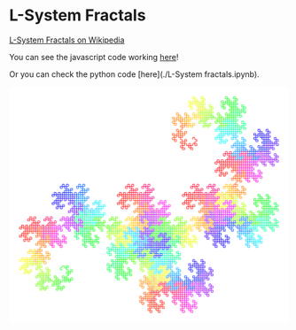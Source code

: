 # L-System Fractals

[L-System Fractals on Wikipedia](https://en.wikipedia.org/wiki/L-system)

You can see the javascript code working [here](https://mairazl.neocities.org/fractals/)!

Or you can check the python code [here](./L-System fractals.ipynb).

![dragon.svg.svg](fractals/dragon.svg)
